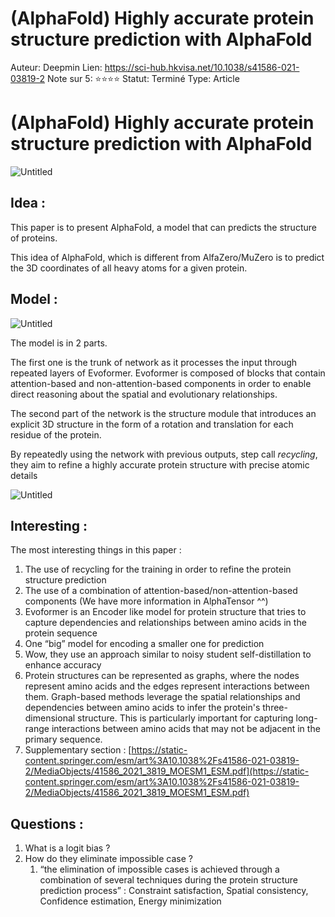 # (AlphaFold)  Highly accurate protein structure prediction with AlphaFold

Auteur: Deepmin
Lien: https://sci-hub.hkvisa.net/10.1038/s41586-021-03819-2
Note sur 5: ⭐️⭐️⭐️⭐️
Statut: Terminé
Type: Article

# (AlphaFold)  Highly accurate protein structure prediction with AlphaFold

![Untitled]((AlphaFold)%20Highly%20accurate%20protein%20structure%20pred%20a6b0bd2932304666ae55f0a0aef1f220/Untitled.png)

## Idea :

This paper is to present AlphaFold, a model that can predicts the structure of proteins.

This idea of AlphaFold, which is different from AlfaZero/MuZero is to predict the 3D coordinates of all heavy atoms for a given protein.

## Model :

![Untitled]((AlphaFold)%20Highly%20accurate%20protein%20structure%20pred%20a6b0bd2932304666ae55f0a0aef1f220/Untitled%201.png)

The model is in 2 parts.

The first one is the trunk of network as it processes the input through repeated layers of Evoformer. Evoformer is composed of blocks that contain attention-based and non-attention-based components in order to  enable direct reasoning about the spatial and evolutionary relationships.

The second part of the network is the structure module that introduces an explicit 3D structure in the form of a rotation and translation for each residue of the protein.

By repeatedly using the network with previous outputs, step call *recycling*, they aim to refine a highly accurate protein structure with precise atomic details

![Untitled]((AlphaFold)%20Highly%20accurate%20protein%20structure%20pred%20a6b0bd2932304666ae55f0a0aef1f220/Untitled%202.png)

## Interesting :

The most interesting things in this paper : 

1. The use of recycling for the training in order to refine the protein structure prediction
2. The use of a combination of attention-based/non-attention-based components (We have more information in AlphaTensor ^^)
3. Evoformer is an Encoder like model for protein structure that tries to capture dependencies and relationships between amino acids in the protein sequence
4. One “big” model for encoding a smaller one for prediction 
5. Wow, they use an approach similar to noisy student self-distillation to enhance accuracy 
6. Protein structures can be represented as graphs, where the nodes represent amino acids and the edges represent interactions between them. Graph-based methods leverage the spatial relationships and dependencies between amino acids to infer the protein's three-dimensional structure. This is particularly important for capturing long-range interactions between amino acids that may not be adjacent in the primary sequence.
7. Supplementary section : [https://static-content.springer.com/esm/art%3A10.1038%2Fs41586-021-03819-2/MediaObjects/41586_2021_3819_MOESM1_ESM.pdf](https://static-content.springer.com/esm/art%3A10.1038%2Fs41586-021-03819-2/MediaObjects/41586_2021_3819_MOESM1_ESM.pdf)

## Questions :

1. What is a logit bias ?
2. How do they eliminate impossible case ?
    1. “the elimination of impossible cases is achieved through a combination of several techniques during the protein structure prediction process” : Constraint satisfaction, Spatial consistency, Confidence estimation, Energy minimization